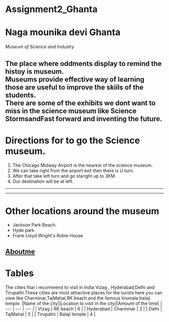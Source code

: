 # Assignment2_Ghanta
# Naga mounika devi Ghanta
###### Museum of Science and Industry
The place where oddments display to remind the histoy is museum.<br>Museums provide effective way of learning those are useful to improve the skiils of the students.<br>There are some of the exhibits we dont want to miss in the science museum like **Science Storms**and**Fast forward and inventing the future**.
---
# Directions for to go the Science museum.
1. The Chicago Midway Airport is the nearest of the science museum.
2. We can take right from the airport exit then there is U turn.
3. After that take left turn and go staright up to 3KM.
4. Our destination will be at left.
---
---
# Other locations around the museum

* Jackson Park Beach.
* Hyde park
* Frank Lloyd Wright's Robie House

[Aboutme](Aboutme.md)
---
# Tables
The cities that i recommend to visit in India Vizag , Hyderabad,Delhi and Tirupathi.These cities are most attractive places for the turists here you can view like Charminar,TajMahal,RK beach and the famous tirumala balaji temple.
|Name of the city||Location to visit in the city||Amount of the time|
| --- | --- | --- |
| Vizag | RK beach | 6 |
| Hyderabad | Charminar | 2 |
| Delhi | TajMahal | 5 |
| Tirupathi | Balaji temple | 4 |
